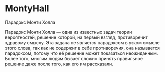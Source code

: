 # MontyHall
Парадокс Монти Холла

Парадокс Монти Холла — одна из известных задач теории вероятностей, решение которой, на первый взгляд, противоречит здравому смыслу. Эта задача не является парадоксом в узком смысле этого слова, так как не содержит в себе противоречия, она называется парадоксом, потому что её решение может показаться неожиданным. Более того, многим людям бывает сложно принять правильное решение даже после того, как его им рассказали.
